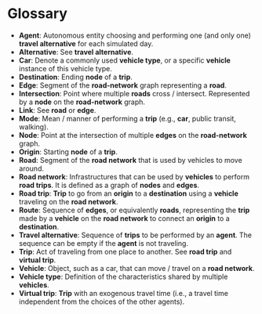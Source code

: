 # Glossary

- **Agent**: Autonomous entity choosing and performing one (and only one) **travel alternative** for
  each simulated day.
- **Alternative**: See **travel alternative**.
- **Car**: Denote a commonly used **vehicle type**, or a specific **vehicle** instance of this
  vehicle type.
- **Destination**: Ending **node** of a **trip**.
- **Edge**: Segment of the **road-network** graph representing a **road**.
- **Intersection**: Point where multiple **roads** cross / intersect. Represented by a **node** on
  the **road-network** graph.
- **Link**: See **road** or **edge**.
- **Mode**: Mean / manner of performing a **trip** (e.g., **car**, public transit, walking).
- **Node**: Point at the intersection of multiple **edges** on the **road-network** graph.
- **Origin**: Starting **node** of a **trip**.
- **Road**: Segment of the **road network** that is used by vehicles to move around.
- **Road network**: Infrastructures that can be used by **vehicles** to perform **road trips**. It
  is defined as a graph of **nodes** and **edges**.
- **Road trip**: **Trip** to go from an **origin** to a **destination** using a **vehicle**
  traveling on the **road network**.
- **Route**: Sequence of **edges**, or equivalently **roads**, representing the **trip** made by a
  **vehicle** on the **road network** to connect an **origin** to a **destination**.
- **Travel alternative**: Sequence of **trips** to be performed by an **agent**. The sequence can be
  empty if the **agent** is not traveling.
- **Trip**: Act of traveling from one place to another. See **road trip** and **virtual trip**.
- **Vehicle**: Object, such as a car, that can move / travel on a **road network**.
- **Vehicle type**: Definition of the characteristics shared by multiple **vehicles**.
- **Virtual trip**: **Trip** with an exogenous travel time (i.e., a travel time independent from the
  choices of the other agents).
